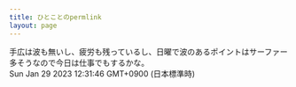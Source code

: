 ```yaml
---
title: ひとことのpermlink
layout: page
---
```

<div class="box" dt="1674963106801">
  手広は波も無いし、疲労も残っているし、日曜で波のあるポイントはサーファー多そうなので今日は仕事でもするかな。
  <div class="content is-small">Sun Jan 29 2023 12:31:46 GMT+0900 (日本標準時)</div>
</div>